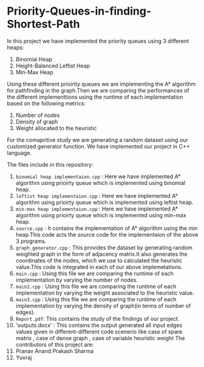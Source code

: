 # Priority-Queues-in-finding-Shortest-Path

In this project we have implemented the priority queues using 3 different heaps:
  1. Binomial Heap
  2. Height-Balanced Leftist Heap
  3. Min-Max Heap

Using these different prioirtiy queues we are implementing the A* algorithm for pathfinding in the graph.Then we are comparing the performances of the different implementtions using the runtime of each implementation based on the following metrics:
  1. Number of nodes
  2. Density of graph
  3. Weight allocated to the heuristic

For the comapritive study we are generating a random dataset using our customized generator function.
We have implemented our project in C++ language.

The files include in this repository:
  1. `binomial heap implementaion.cpp` : Here we have implemented A* algorithm using prioirty queue which is implemented using binomial heap.
  2. `leftist heap implementaion.cpp` : Here we have implemented A* algorithm using prioirty queue which is implemented using leftist heap.
  3. `min-max heap implementaion.cpp` : Here we have implemented A* algorithm using prioirty queue which is implemented using min-max heap.
  4. `source.cpp` : It contains the implementation of A* algorithm using the min heap.This code acts the source code for the implementaion of the above 3 programs. 
  5. `graph_generator.cpp` : This provides the dataset by generating random weighted graph in the form of adjacency matrix.It also generates the coordinates of the nodes, which we use to calculated the heuristic value.This code is integrated in each of our above implemetations.
  6. `main.cpp` : Using this file we are comparing the runtime of each implementation by varying the number of nodes.
  7. `main2.cpp` : Using this file we are comparing the runtime of each implementation by varying the weight associated to the heuristic value.
  8. `main3.cpp` : Using this file we are comparing the runtime of each implementation by varying the density of graph(in terms of number of edges).
  9. `Report.pdf`: This contains the study of the findings of our project.
  10. 'outputs.docx' : This contains the output generated all input edges values given in different-different code scenerio like case of spare matrix , case of dense graph , case of variable heuristic weight
The contributors of this project are:
  1. Pranav Anand Prakash Sharma
  2. Yuvraj
